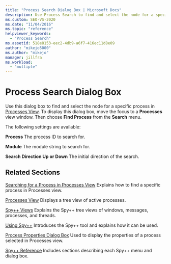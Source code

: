 ```yaml
---
title: "Process Search Dialog Box | Microsoft Docs"
description: Use Process Search to find and select the node for a specific process in Processes View. You can specify process ID, module string, and search direction.
ms.custom: SEO-VS-2020
ms.date: "11/04/2016"
ms.topic: "reference"
helpviewer_keywords:
  - "Process Search"
ms.assetid: 518e8153-eec2-4db9-a6f7-416ec11d8e09
author: "mikejo5000"
ms.author: "mikejo"
manager: jillfra
ms.workload:
  - "multiple"
---
```

# Process Search Dialog Box
Use this dialog box to find and select the node for a specific process in [Processes View](../debugger/processes-view.md). To display this dialog box, move the focus to a **Processes** view window. Then choose **Find Process** from the **Search** menu.

 The following settings are available:

 **Process**
 The process ID to search for.

 **Module**
 The module string to search for.

 **Search Direction Up or Down**
 The initial direction of the search.

## Related Sections
 [Searching for a Process in Processes View](../debugger/how-to-search-for-a-process-in-processes-view.md)
 Explains how to find a specific process in Processes view.

 [Processes View](../debugger/processes-view.md)
 Displays a tree view of active processes.

 [Spy++ Views](../debugger/spy-increment-views.md)
 Explains the Spy++ tree views of windows, messages, processes, and threads.

 [Using Spy++](../debugger/using-spy-increment.md)
 Introduces the Spy++ tool and explains how it can be used.

 [Process Properties Dialog Box](../debugger/process-properties-dialog-box.md)
 Used to display the properties of a process selected in Processes view.

 [Spy++ Reference](../debugger/spy-increment-reference.md)
 Includes sections describing each Spy++ menu and dialog box.
